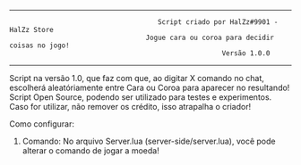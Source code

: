 --------------------------------------------------------------------------------------------------------------------------------------------
                                         Script criado por HalZz#9901 - HalZz Store
                                      Jogue cara ou coroa para decidir coisas no jogo!
                                                         Versão 1.0.0
--------------------------------------------------------------------------------------------------------------------------------------------

Script na versão 1.0, que faz com que, ao digitar X comando no chat, escolherá aleatóriamente entre Cara ou Coroa para aparecer no resultando!
Script Open Source, podendo ser utilizado para testes e experimentos.
Caso for utilizar, não remover os crédito, isso atrapalha o criador!

Como configurar:
1) Comando: No arquivo Server.lua (server-side/server.lua), você pode alterar o comando de jogar a moeda!
